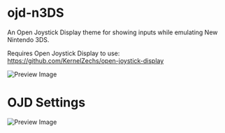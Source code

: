 # ojd-n3DS
 An Open Joystick Display theme for showing inputs while emulating New Nintendo 3DS.

Requires Open Joystick Display to use: https://github.com/KernelZechs/open-joystick-display

![Preview Image](https://raw.githubusercontent.com/Sophie-bear/ojd-n3DS/main/ojd3ds.png)

# OJD Settings
![Preview Image](https://raw.githubusercontent.com/Sophie-bear/ojd-n3DS/main/ojdsettings.png)

